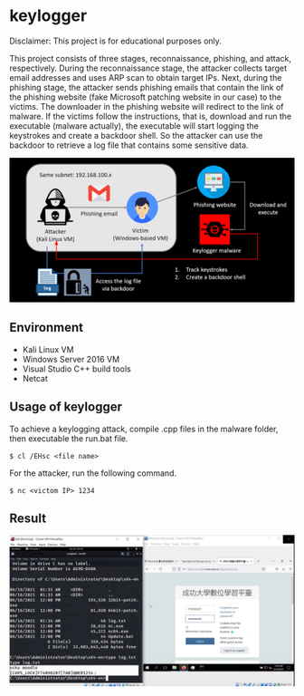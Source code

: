 # keylogger

Disclaimer: This project is for educational purposes only. 

This project consists of three stages, reconnaissance, phishing, and attack, respectively. During the reconnaissance stage, the attacker collects target email addresses and uses ARP scan to obtain target IPs. Next, during the phishing stage, the attacker sends phishing emails that contain the link of the phishing website (fake Microsoft patching website in our case) to the victims. The downloader in the phishing website will redirect to the link of malware. If the victims follow the instructions, that is, download and run the executable (malware actually), the executable will start logging the keystrokes and create a backdoor shell. So the attacker can use the backdoor to retrieve a log file that contains some sensitive data. 

![](https://github.com/chuang76/keylogger/blob/main/figure/architecture.png?raw=true)



## Environment

- Kali Linux VM
- Windows Server 2016 VM
- Visual Studio C++ build tools 
- Netcat 



## Usage of keylogger 

To achieve a keylogging attack, compile .cpp files in the malware folder, then executable the run.bat file. 

```
$ cl /EHsc <file name>
```

For the attacker, run the following command. 

```
$ nc <victom IP> 1234
```



## Result

![](https://github.com/chuang76/keylogger/blob/main/figure/result.png?raw=true)
